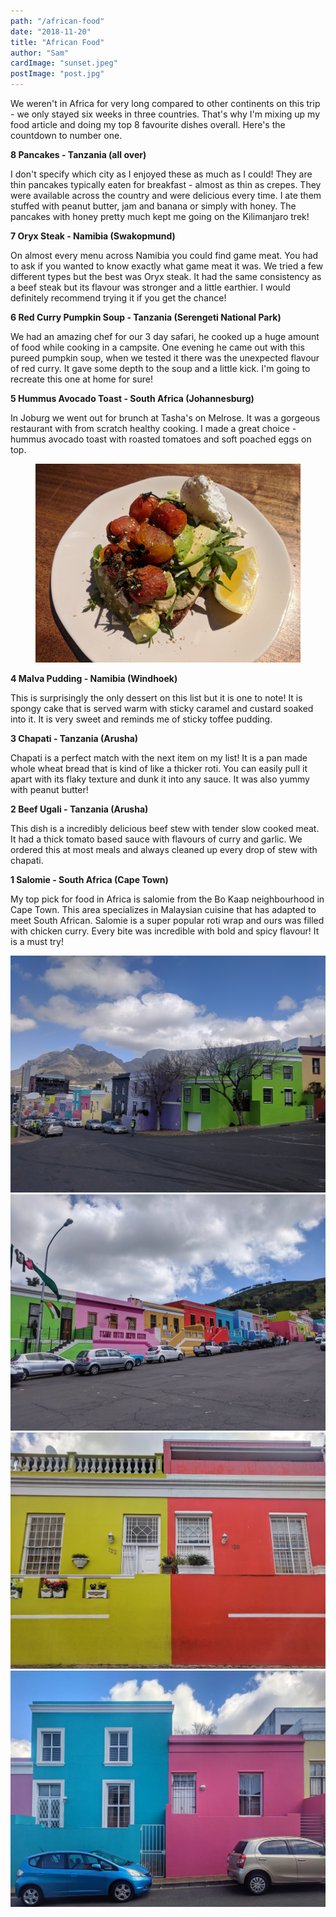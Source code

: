 ```yaml
---
path: "/african-food"
date: "2018-11-20"
title: "African Food"
author: "Sam"
cardImage: "sunset.jpeg"
postImage: "post.jpg"
---
```


We weren't in Africa for very long compared to other continents on this trip - we only stayed six weeks in three countries. That's why I'm mixing up my food article and doing my top 8 favourite dishes overall. Here's the countdown to number one.

**8 Pancakes - Tanzania (all over)**

I don't specify which city as I enjoyed these as much as I could! They are thin pancakes typically eaten for breakfast - almost as thin as crepes. They were available across the country and were delicious every time. I ate them stuffed with peanut butter, jam and banana or simply with honey. The pancakes with honey pretty much kept me going on the Kilimanjaro trek!

**7 Oryx Steak - Namibia (Swakopmund)**

On almost every menu across Namibia you could find game meat. You had to ask if you wanted to know exactly what game meat it was. We tried a few different types but the best was Oryx steak. It had the same consistency as a beef steak but its flavour was stronger and a little earthier. I would definitely recommend trying it if you get the chance!

<instagram uuid="BoO5xU8llYq"></instagram>

**6 Red Curry Pumpkin Soup - Tanzania (Serengeti National Park)**

We had an amazing chef for our 3 day safari, he cooked up a huge amount of food while cooking in a campsite. One evening he came out with this pureed pumpkin soup, when we tested it there was the unexpected flavour of red curry. It gave some depth to the soup and a little kick. I'm going to recreate this one at home for sure!

**5 Hummus Avocado Toast - South Africa (Johannesburg)**

In Joburg we went out for brunch at Tasha's on Melrose. It was a gorgeous restaurant with from scratch healthy cooking. I made a great choice - hummus avocado toast with roasted tomatoes and soft poached eggs on top.

<figure>
  <img src="toast.jpg"/>
</figure>

**4 Malva Pudding - Namibia (Windhoek)**

This is surprisingly the only dessert on this list but it is one to note! It is spongy cake that is served warm with sticky caramel and custard soaked into it.  It is very sweet and reminds me of sticky toffee pudding.

**3 Chapati - Tanzania (Arusha)**

Chapati is a perfect match with the next item on my list! It is a pan made whole wheat bread that is kind of like a thicker roti. You can easily pull it apart with its flaky texture and dunk it into any sauce. It was also yummy with peanut butter!

**2 Beef Ugali - Tanzania (Arusha)**

This dish is a incredibly delicious beef stew with tender slow cooked meat. It had a thick tomato based sauce with flavours of curry and garlic. We ordered this at most meals and always cleaned up every drop of stew with chapati.

**1 Salomie - South Africa (Cape Town)**

My top pick for food in Africa is salomie from the Bo Kaap neighbourhood in Cape Town. This area specializes in Malaysian cuisine that has adapted to meet South African. Salomie is a super popular roti wrap and ours was filled with chicken curry. Every bite was incredible with bold and spicy flavour! It is a must try!

<slideshow>
  <img src="bokap-1.jpg" />
  <img src="bokap-2.jpeg" />
  <img src="bokap-3.jpeg" />
  <img src="bokap-4.jpeg" />
</slideshow>
